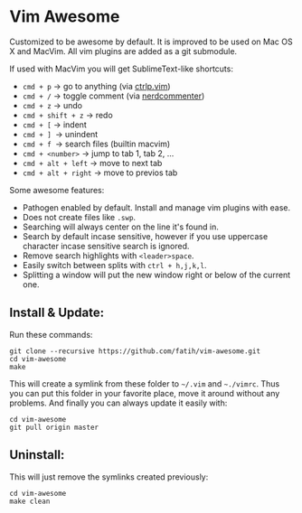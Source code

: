 # Vim Awesome

Customized to be awesome by default. It is improved to be used on Mac OS X and
MacVim. All vim plugins are added as a git submodule.

If used with MacVim you will get SublimeText-like shortcuts:

* `cmd + p` -> go to anything (via [ctrlp.vim](https://github.com/kien/ctrlp.vim))
* `cmd + /` -> toggle comment (via [nerdcommenter](https://github.com/scrooloose/nerdcommenter))
* `cmd + z` -> undo
* `cmd + shift + z` -> redo
* `cmd + [` -> indent 
* `cmd + ] `-> unindent
* `cmd + f `-> search files (builtin macvim)
* `cmd + <number>` -> jump to tab 1, tab 2, ...
* `cmd + alt + left` -> move to next tab
* `cmd + alt + right` -> move to previos tab

Some awesome features:

* Pathogen enabled by default. Install and manage vim plugins with ease.
* Does not create files like `.swp`.
* Searching will always center on the line it's found in.
* Search by default incase sensitive, however if you use uppercase character
  incase sensitive search is ignored.
* Remove search highlights with `<leader>space`.
* Easily switch between splits with `ctrl + h,j,k,l`.
* Splitting a window will put the new window right or below of the current one.

## Install & Update:

Run these commands:

    git clone --recursive https://github.com/fatih/vim-awesome.git
    cd vim-awesome
    make

This will create a symlink from these folder to `~/.vim` and `~./vimrc`.
Thus you can put this folder in your favorite place, move it around without any
problems. And finally you can always update it easily with:

    cd vim-awesome
    git pull origin master

## Uninstall:

This will just remove the symlinks created previously:

    cd vim-awesome
    make clean

